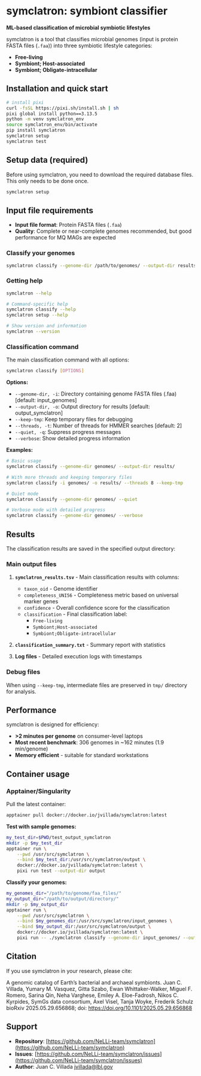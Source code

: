 # symclatron: symbiont classifier

**ML-based classification of microbial symbiotic lifestyles**

symclatron is a tool that classifies microbial genomes (input is protein FASTA files (`.faa`)) into three symbiotic lifestyle categories:

- **Free-living**
- **Symbiont; Host-associated**
- **Symbiont; Obligate-intracellular**

## Installation and quick start

```sh
# install pixi
curl -fsSL https://pixi.sh/install.sh | sh
pixi global install python==3.13.5
python -m venv symclatron_env
source symclatron_env/bin/activate
pip install symclatron
symclatron setup
symclatron test
```

## Setup data (required)

Before using symclatron, you need to download the required database files. This only needs to be done once.

```bash
symclatron setup
```

## Input file requirements

- **Input file format**: Protein FASTA files (`.faa`)
- **Quality**: Complete or near-complete genomes recommended, but good performance for MQ MAGs are expected

### Classify your genomes

```bash
symclatron classify --genome-dir /path/to/genomes/ --output-dir results/
```

### Getting help

```bash
symclatron --help

# Command-specific help
symclatron classify --help
symclatron setup --help

# Show version and information
symclatron --version
```

### Classification command

The main classification command with all options:

```bash
symclatron classify [OPTIONS]
```

**Options:**

- `--genome-dir, -i`: Directory containing genome FASTA files (.faa) [default: input_genomes]
- `--output-dir, -o`: Output directory for results [default: output_symclatron]
- `--keep-tmp`: Keep temporary files for debugging
- `--threads, -t`: Number of threads for HMMER searches [default: 2]
- `--quiet, -q`: Suppress progress messages
- `--verbose`: Show detailed progress information

**Examples:**

```bash
# Basic usage
symclatron classify --genome-dir genomes/ --output-dir results/

# With more threads and keeping temporary files
symclatron classify -i genomes/ -o results/ --threads 8 --keep-tmp

# Quiet mode
symclatron classify --genome-dir genomes/ --quiet

# Verbose mode with detailed progress
symclatron classify --genome-dir genomes/ --verbose
```

## Results

The classification results are saved in the specified output directory:

### Main output files

1. **`symclatron_results.tsv`** - Main classification results with columns:
   - `taxon_oid` - Genome identifier
   - `completeness_UNI56` - Completeness metric based on universal marker genes
   - `confidence` - Overall confidence score for the classification
   - `classification` - Final classification label:
     - `Free-living`
     - `Symbiont;Host-associated`
     - `Symbiont;Obligate-intracellular`

2. **`classification_summary.txt`** - Summary report with statistics

3. **Log files** - Detailed execution logs with timestamps

### Debug files

When using `--keep-tmp`, intermediate files are preserved in `tmp/` directory for analysis.

## Performance

symclatron is designed for efficiency:

- **>2 minutes per genome** on consumer-level laptops
- **Most recent benchmark**: 306 genomes in ~162 minutes (1.9 min/genome)
- **Memory efficient** - suitable for standard workstations

## Container usage

### Apptainer/Singularity

Pull the latest container:

```bash
apptainer pull docker://docker.io/jvillada/symclatron:latest
```

**Test with sample genomes:**

```bash
my_test_dir=$PWD/test_output_symclatron
mkdir -p $my_test_dir
apptainer run \
    --pwd /usr/src/symclatron \
    --bind $my_test_dir:/usr/src/symclatron/output \
    docker://docker.io/jvillada/symclatron:latest \
    pixi run test --output-dir output
```

**Classify your genomes:**

```bash
my_genomes_dir="/path/to/genome/faa_files/"
my_output_dir="/path/to/output/directory/"
mkdir -p $my_output_dir
apptainer run \
    --pwd /usr/src/symclatron \
    --bind $my_genomes_dir:/usr/src/symclatron/input_genomes \
    --bind $my_output_dir:/usr/src/symclatron/output \
    docker://docker.io/jvillada/symclatron:latest \
    pixi run -- ./symclatron classify --genome-dir input_genomes/ --output-dir output
```

## Citation

If you use symclatron in your research, please cite:

A genomic catalog of Earth’s bacterial and archaeal symbionts.
Juan C. Villada, Yumary M. Vasquez, Gitta Szabo, Ewan Whittaker-Walker, Miguel F. Romero, Sarina Qin, Neha Varghese, Emiley A. Eloe-Fadrosh, Nikos C. Kyrpides, SymGs data consortium, Axel Visel, Tanja Woyke, Frederik Schulz
bioRxiv 2025.05.29.656868; doi: https://doi.org/10.1101/2025.05.29.656868

## Support

- **Repository**: [https://github.com/NeLLi-team/symclatron](https://github.com/NeLLi-team/symclatron)
- **Issues**: [https://github.com/NeLLi-team/symclatron/issues](https://github.com/NeLLi-team/symclatron/issues)
- **Author**: Juan C. Villada <jvillada@lbl.gov>